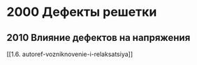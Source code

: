 # 2000 Дефекты решетки
## 2010 Влияние дефектов на напряжения
[[1.6. autoref-vozniknovenie-i-relaksatsiya]]